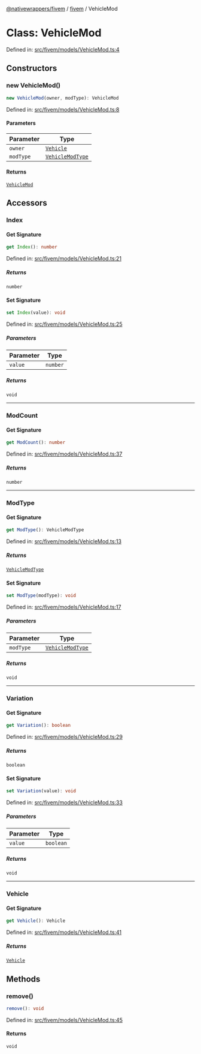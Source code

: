 [@nativewrappers/fivem](../../README.md) / [fivem](../README.md) / VehicleMod

# Class: VehicleMod

Defined in: [src/fivem/models/VehicleMod.ts:4](https://github.com/nativewrappers/nativewrappers/blob/84be26c83fecd998aefe2c41198ac733aa3abad7/src/fivem/models/VehicleMod.ts#L4)

## Constructors

### new VehicleMod()

```ts
new VehicleMod(owner, modType): VehicleMod
```

Defined in: [src/fivem/models/VehicleMod.ts:8](https://github.com/nativewrappers/nativewrappers/blob/84be26c83fecd998aefe2c41198ac733aa3abad7/src/fivem/models/VehicleMod.ts#L8)

#### Parameters

| Parameter | Type |
| ------ | ------ |
| `owner` | [`Vehicle`](Vehicle.md) |
| `modType` | [`VehicleModType`](../enumerations/VehicleModType.md) |

#### Returns

[`VehicleMod`](VehicleMod.md)

## Accessors

### Index

#### Get Signature

```ts
get Index(): number
```

Defined in: [src/fivem/models/VehicleMod.ts:21](https://github.com/nativewrappers/nativewrappers/blob/84be26c83fecd998aefe2c41198ac733aa3abad7/src/fivem/models/VehicleMod.ts#L21)

##### Returns

`number`

#### Set Signature

```ts
set Index(value): void
```

Defined in: [src/fivem/models/VehicleMod.ts:25](https://github.com/nativewrappers/nativewrappers/blob/84be26c83fecd998aefe2c41198ac733aa3abad7/src/fivem/models/VehicleMod.ts#L25)

##### Parameters

| Parameter | Type |
| ------ | ------ |
| `value` | `number` |

##### Returns

`void`

***

### ModCount

#### Get Signature

```ts
get ModCount(): number
```

Defined in: [src/fivem/models/VehicleMod.ts:37](https://github.com/nativewrappers/nativewrappers/blob/84be26c83fecd998aefe2c41198ac733aa3abad7/src/fivem/models/VehicleMod.ts#L37)

##### Returns

`number`

***

### ModType

#### Get Signature

```ts
get ModType(): VehicleModType
```

Defined in: [src/fivem/models/VehicleMod.ts:13](https://github.com/nativewrappers/nativewrappers/blob/84be26c83fecd998aefe2c41198ac733aa3abad7/src/fivem/models/VehicleMod.ts#L13)

##### Returns

[`VehicleModType`](../enumerations/VehicleModType.md)

#### Set Signature

```ts
set ModType(modType): void
```

Defined in: [src/fivem/models/VehicleMod.ts:17](https://github.com/nativewrappers/nativewrappers/blob/84be26c83fecd998aefe2c41198ac733aa3abad7/src/fivem/models/VehicleMod.ts#L17)

##### Parameters

| Parameter | Type |
| ------ | ------ |
| `modType` | [`VehicleModType`](../enumerations/VehicleModType.md) |

##### Returns

`void`

***

### Variation

#### Get Signature

```ts
get Variation(): boolean
```

Defined in: [src/fivem/models/VehicleMod.ts:29](https://github.com/nativewrappers/nativewrappers/blob/84be26c83fecd998aefe2c41198ac733aa3abad7/src/fivem/models/VehicleMod.ts#L29)

##### Returns

`boolean`

#### Set Signature

```ts
set Variation(value): void
```

Defined in: [src/fivem/models/VehicleMod.ts:33](https://github.com/nativewrappers/nativewrappers/blob/84be26c83fecd998aefe2c41198ac733aa3abad7/src/fivem/models/VehicleMod.ts#L33)

##### Parameters

| Parameter | Type |
| ------ | ------ |
| `value` | `boolean` |

##### Returns

`void`

***

### Vehicle

#### Get Signature

```ts
get Vehicle(): Vehicle
```

Defined in: [src/fivem/models/VehicleMod.ts:41](https://github.com/nativewrappers/nativewrappers/blob/84be26c83fecd998aefe2c41198ac733aa3abad7/src/fivem/models/VehicleMod.ts#L41)

##### Returns

[`Vehicle`](Vehicle.md)

## Methods

### remove()

```ts
remove(): void
```

Defined in: [src/fivem/models/VehicleMod.ts:45](https://github.com/nativewrappers/nativewrappers/blob/84be26c83fecd998aefe2c41198ac733aa3abad7/src/fivem/models/VehicleMod.ts#L45)

#### Returns

`void`
